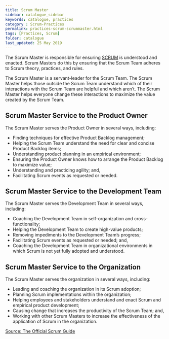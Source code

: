 ```yaml
---
title: Scrum Master
sidebar: catalogue_sidebar
keywords: catalogue, practices
category : Scrum-Practices
permalink: practices-scrum-scrummaster.html
tags: [Practices, Scrum]
folder: catalogue
last_updated: 25 May 2019
---
```


The Scrum Master is responsible for ensuring [SCRUM](/archetype/Scrum) is understood and enacted. Scrum Masters do this by ensuring that the Scrum Team adheres to Scrum theory, practices, and rules.

The Scrum Master is a servant-leader for the Scrum Team. The Scrum Master helps those outside the Scrum Team understand which of their interactions with the Scrum Team are helpful and which aren’t. The Scrum Master helps everyone change these interactions to maximize the value created by the Scrum Team.

## Scrum Master Service to the Product Owner
The Scrum Master serves the Product Owner in several ways, including:

* Finding techniques for effective Product Backlog management;
* Helping the Scrum Team understand the need for clear and concise Product Backlog items;
* Understanding product planning in an empirical environment;
* Ensuring the Product Owner knows how to arrange the Product Backlog to maximize value;
* Understanding and practicing agility; and,
* Facilitating Scrum events as requested or needed.

## Scrum Master Service to the Development Team
The Scrum Master serves the Development Team in several ways, including:

* Coaching the Development Team in self-organization and cross-functionality;
* Helping the Development Team to create high-value products;
* Removing impediments to the Development Team’s progress;
* Facilitating Scrum events as requested or needed; and,
* Coaching the Development Team in organizational environments in which Scrum is not yet fully adopted and understood.

## Scrum Master Service to the Organization
The Scrum Master serves the organization in several ways, including:

* Leading and coaching the organization in its Scrum adoption;
* Planning Scrum implementations within the organization;
* Helping employees and stakeholders understand and enact Scrum and empirical product development;
* Causing change that increases the productivity of the Scrum Team; and,
* Working with other Scrum Masters to increase the effectiveness of the application of Scrum in the organization.

[Source: The Official Scrum Guide](http://www.scrumguides.org/docs/scrumguide/v1/scrum-guide-us.pdf)